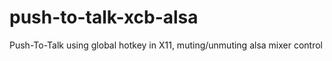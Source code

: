 # push-to-talk-xcb-alsa
Push-To-Talk using global hotkey in X11, muting/unmuting alsa mixer control
